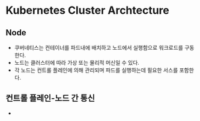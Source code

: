# Kubernetes Cluster Archtecture

## Node
- 쿠버네티스는 컨테이너를 파드내에 배치하고 노드에서 실행함으로 워크로드를 구동한다.
- 노드는 클러스터에 따라 가상 또는 물리적 머신일 수 있다.
- 각 노드는 컨트롤 플레인에 의해 관리되며 파드를 실행하는데 필요한 서스를 포함한다.

## 컨트롤 플레인-노드 간 통신
- 
